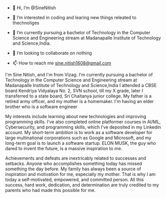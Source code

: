 - 👋 Hi, I’m @SineNitish
- 👀 I’m interested in coding and learing new things releated to thechnoliges 
- 🌱 I’m currently  pursuing a bachelor of Technology in the Computer Science and Engineering stream at Madanapalle Institute of Technology and Science,India.

- 💞️ I’m looking to collaborate on nothing
- 📫 How to reach me sine.nitish1608@gmail.com

I'm Sine Nitish, and I'm from Vizag. I'm currently pursuing a bachelor of Technology in the Computer Science and Engineering stream at Madanapalle Institute of Technology
and Science,India
I attended a CBSE board Kendriya Vidyalaya No. 2, SVN school, till my X grade, later I transferred to a state board, Sri Chaitanya junior college. 
My father is a retired army officer, and my mother is a homemaker. I'm having an elder brother who is a software engineer
 
My interests include learning about new technologies and improving programming skills. I've also completed online platformer courses in AI/ML, Cybersecurity,
and programming skills, which I've deposited in my Linkedin account.
My short-term ambition is to work as a software developer for large multinational corporations such as Google and Microsoft, 
and my long-term goal is to launch a software startup. ELON MUSK, the guy who dared to invent the future, is a massive inspiration to me.

Achievements and defeats are inextricably related to successes and setbacks. Anyone who accomplishes something today has missed something the day before.
My family has always been a source of inspiration and motivation for me, especially my mother. That is why I am today a self-motivated, empowered, and committed person.
All this success, hard work, dedication, and determination are truly credited to my parents who had made this possible for me.

<!---
SineNitish/SineNitish is a ✨ special ✨ repository because its `README.md` (this file) appears on your GitHub profile.
You can click the Preview link to take a look at your changes.
--->
